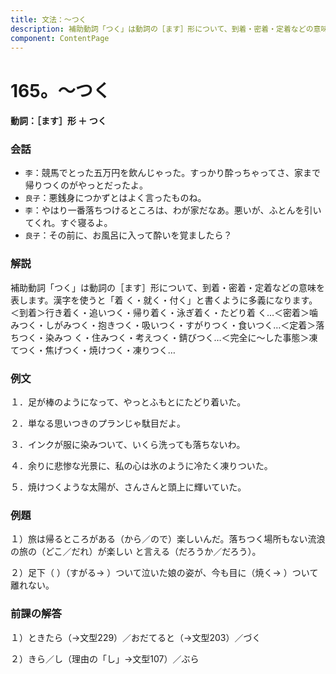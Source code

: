 ```yaml
---
title: 文法：～つく
description: 補助動詞「つく」は動詞の［ます］形について、到着・密着・定着などの意味を表します。漢字を使うと「着 く・就く・付く」と書くように多義になります。＜到着＞行き着く・追いつく・帰り着く・泳ぎ着く・たどり着 く…＜密着＞噛みつく・しがみつく・抱きつく・吸いつく・すがりつく・食いつく…＜定着＞落ちつく・染みつ く・住みつく・考えつく・錆びつく…＜完全に～した事態＞凍てつく・焦げつく・焼けつく・凍りつく…
component: ContentPage
---
```



# 165。～つく
#### 動詞：［ます］形 ＋ つく
### 会話
- `李`：競馬でとった五万円を飲んじゃった。すっかり酔っちゃってさ、家まで帰りつくのがやっとだったよ。
- `良子`：悪銭身につかずとはよく言ったものね。
- `李`：やはり一番落ちつけるところは、わが家だなあ。悪いが、ふとんを引いてくれ。すぐ寝るよ。
- `良子`：その前に、お風呂に入って酔いを覚ましたら？
### 解説
補助動詞「つく」は動詞の［ます］形について、到着・密着・定着などの意味を表します。漢字を使うと「着 く・就く・付く」と書くように多義になります。＜到着＞行き着く・追いつく・帰り着く・泳ぎ着く・たどり着 く…＜密着＞噛みつく・しがみつく・抱きつく・吸いつく・すがりつく・食いつく…＜定着＞落ちつく・染みつ く・住みつく・考えつく・錆びつく…＜完全に～した事態＞凍てつく・焦げつく・焼けつく・凍りつく…
### 例文
１．足が棒のようになって、やっとふもとにたどり着いた。

２．単なる思いつきのプランじゃ駄目だよ。

３．インクが服に染みついて、いくら洗っても落ちないわ。

４．余りに悲惨な光景に、私の心は氷のように冷たく凍りついた。

５．焼けつくような太陽が、さんさんと頭上に輝いていた。
### 例題
１）旅は帰るところがある（から／ので）楽しいんだ。落ちつく場所もない流浪の旅の（どこ／だれ）が楽しい と言える（だろうか／だろう）。

２）足下（ ）（すがる→ ）ついて泣いた娘の姿が、今も目に（焼く→ ）ついて離れない。
### 前課の解答
１）ときたら（→文型229）／おだてると（→文型203）／づく

２）きら／し（理由の「し」→文型107）／ぶら
